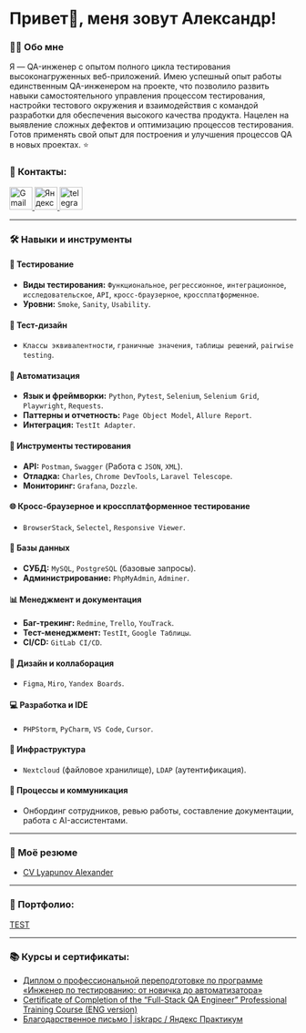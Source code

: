 # Привет👋, меня зовут Александр!

### 👨‍💻 Обо мне

Я — QA-инженер с опытом полного цикла тестирования высоконагруженных веб-приложений.  Имею успешный опыт работы единственным QA-инженером на проекте, что позволило развить навыки самостоятельного управления процессом тестирования, настройки тестового окружения и взаимодействия с командой разработки для обеспечения высокого качества продукта. Нацелен на выявление сложных дефектов и оптимизацию процессов тестирования. Готов применять свой опыт для построения и улучшения процессов QA в новых проектах. ⭐

### 🤝 Контакты:
  <div id="badges">
    <a href="mailto:lyapunovqa@gmail.com" target="_blank">
      <img src="https://cdn-icons-png.flaticon.com/128/5968/5968534.png" width="40" height="40" alt="Gmail" />
    </a>
    <a href="mailto:lagrand1@yandex.ru" target="_blank">
      <img src="https://upload.wikimedia.org/wikipedia/commons/5/55/Yandex_Mail_icon.svg" width="40" height="40" alt="Яндекс почта" />
    </a>     
    <a href="https://t.me/LyapunovQA" target="_blank">
      <img src="https://cdn-icons-png.flaticon.com/512/2111/2111646.png" width="40" height="40" alt="telegram" />
    </a>
  </div>


---

### 🛠 Навыки и инструменты

#### 🧪 Тестирование
- **Виды тестирования:** `Функциональное`, `регрессионное`, `интеграционное`, `исследовательское`, `API`, `кросс-браузерное`, `кроссплатформенное`.
- **Уровни:** `Smoke`, `Sanity`, `Usability`.

#### 🎯 Тест-дизайн
- `Классы эквивалентности`, `граничные значения`, `таблицы решений`, `pairwise testing`.

#### 🤖 Автоматизация
- **Язык и фреймворки:** `Python`, `Pytest`, `Selenium`, `Selenium Grid`, `Playwright`, `Requests`.
- **Паттерны и отчетность:** `Page Object Model`, `Allure Report`.
- **Интеграция:** `TestIt Adapter`.

#### 🔧 Инструменты тестирования
- **API:** `Postman`, `Swagger` (Работа с `JSON`, `XML`).
- **Отладка:** `Charles`, `Chrome DevTools`, `Laravel Telescope`.
- **Мониторинг:** `Grafana`, `Dozzle`.

#### 🌐 Кросс-браузерное и кроссплатформенное тестирование
- `BrowserStack`, `Selectel`, `Responsive Viewer`.

#### 💾 Базы данных
- **СУБД:** `MySQL`, `PostgreSQL` (базовые запросы).
- **Администрирование:** `PhpMyAdmin`, `Adminer`.

#### 📊 Менеджмент и документация
- **Баг-трекинг:** `Redmine`, `Trello`, `YouTrack`.
- **Тест-менеджмент:** `TestIt`, `Google Таблицы`.
- **CI/CD:** `GitLab CI/CD`.

#### 🎨 Дизайн и коллаборация
- `Figma`, `Miro`, `Yandex Boards`.

#### 💻 Разработка и IDE
- `PHPStorm`, `PyCharm`, `VS Code`, `Cursor`.

#### 🔐 Инфраструктура
- `Nextcloud` (файловое хранилище), `LDAP` (аутентификация).

#### 🤝 Процессы и коммуникация
- Онбординг сотрудников, ревью работы, составление документации, работа с AI-ассистентами.

----

### 📄 Моё резюме
- [CV Lyapunov Alexander](https://github.com/Alexander-Lyapunov/Alexander-Lyapunov/blob/main/CV/CV.pdf)

----

### 📁 Портфолио:

<div>

[TEST]()  

</div>

----

### 📚 Курсы и сертификаты:

- <a href="https://github.com/Alexander-Lyapunov/Alexander-Lyapunov/blob/main/Certificates/Я_Диплом_RU_Ляпунов.pdf" target="_blank">Диплом о профессиональной переподготовке по программе «Инженер по тестированию: от новичка до автоматизатора»</a>
- <a href="https://github.com/Alexander-Lyapunov/Alexander-Lyapunov/blob/main/Certificates/Я_Сertificate_ENG_Ляпунов.pdf" target="_blank">Certificate of Completion of the “Full-Stack QA Engineer” Professional Training Course (ENG version)</a>
- <a href="https://github.com/Alexander-Lyapunov/Alexander-Lyapunov/blob/main/Certificates/Благодарственное%20письмо%20Ляпунов%20Александр.pdf" target="_blank">Благодарственное письмо | iskrapc / Яндекс Практикум</a>
